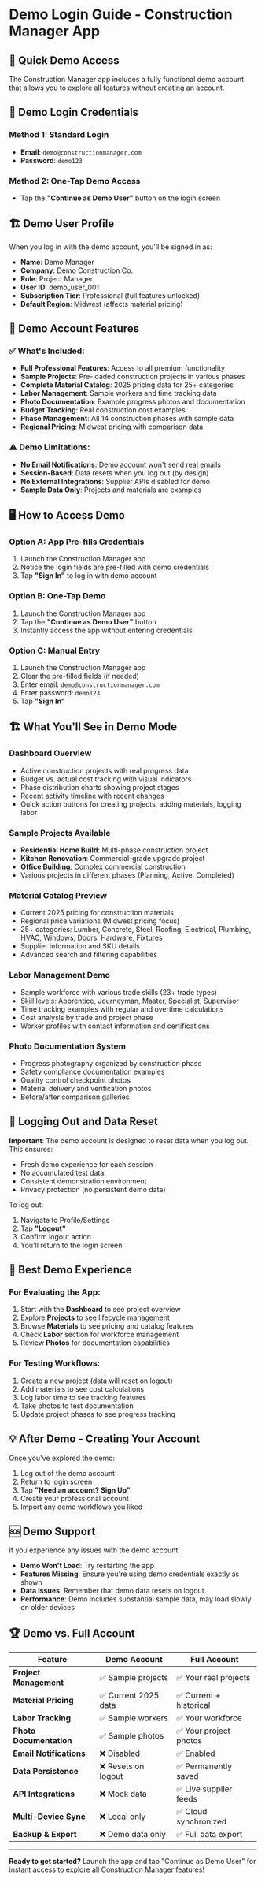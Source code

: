 # Demo Login Guide - Construction Manager App

## 🚀 Quick Demo Access

The Construction Manager app includes a fully functional demo account that allows you to explore all features without creating an account.

## 📧 Demo Login Credentials

### **Method 1: Standard Login**
- **Email**: `demo@constructionmanager.com`
- **Password**: `demo123`

### **Method 2: One-Tap Demo Access**
- Tap the **"Continue as Demo User"** button on the login screen

## 🏗️ Demo User Profile

When you log in with the demo account, you'll be signed in as:

- **Name**: Demo Manager
- **Company**: Demo Construction Co.
- **Role**: Project Manager
- **User ID**: demo_user_001
- **Subscription Tier**: Professional (full features unlocked)
- **Default Region**: Midwest (affects material pricing)

## 🎯 Demo Account Features

### ✅ **What's Included:**
- **Full Professional Features**: Access to all premium functionality
- **Sample Projects**: Pre-loaded construction projects in various phases
- **Complete Material Catalog**: 2025 pricing data for 25+ categories
- **Labor Management**: Sample workers and time tracking data
- **Photo Documentation**: Example progress photos and documentation
- **Budget Tracking**: Real construction cost examples
- **Phase Management**: All 14 construction phases with sample data
- **Regional Pricing**: Midwest pricing with comparison data

### ⚠️ **Demo Limitations:**
- **No Email Notifications**: Demo account won't send real emails
- **Session-Based**: Data resets when you log out (by design)
- **No External Integrations**: Supplier APIs disabled for demo
- **Sample Data Only**: Projects and materials are examples

## 🖥️ How to Access Demo

### **Option A: App Pre-fills Credentials**
1. Launch the Construction Manager app
2. Notice the login fields are pre-filled with demo credentials
3. Tap **"Sign In"** to log in with demo account

### **Option B: One-Tap Demo**
1. Launch the Construction Manager app  
2. Tap the **"Continue as Demo User"** button
3. Instantly access the app without entering credentials

### **Option C: Manual Entry**
1. Launch the Construction Manager app
2. Clear the pre-filled fields (if needed)
3. Enter email: `demo@constructionmanager.com`
4. Enter password: `demo123`
5. Tap **"Sign In"**

## 🏗️ What You'll See in Demo Mode

### **Dashboard Overview**
- Active construction projects with real progress data
- Budget vs. actual cost tracking with visual indicators
- Phase distribution charts showing project stages
- Recent activity timeline with recent changes
- Quick action buttons for creating projects, adding materials, logging labor

### **Sample Projects Available**
- **Residential Home Build**: Multi-phase construction project
- **Kitchen Renovation**: Commercial-grade upgrade project  
- **Office Building**: Complex commercial construction
- Various projects in different phases (Planning, Active, Completed)

### **Material Catalog Preview**
- Current 2025 pricing for construction materials
- Regional price variations (Midwest pricing focus)
- 25+ categories: Lumber, Concrete, Steel, Roofing, Electrical, Plumbing, HVAC, Windows, Doors, Hardware, Fixtures
- Supplier information and SKU details
- Advanced search and filtering capabilities

### **Labor Management Demo**
- Sample workforce with various trade skills (23+ trade types)
- Skill levels: Apprentice, Journeyman, Master, Specialist, Supervisor
- Time tracking examples with regular and overtime calculations
- Cost analysis by trade and project phase
- Worker profiles with contact information and certifications

### **Photo Documentation System**
- Progress photography organized by construction phase
- Safety compliance documentation examples
- Quality control checkpoint photos
- Material delivery and verification photos
- Before/after comparison galleries

## 🔄 Logging Out and Data Reset

**Important**: The demo account is designed to reset data when you log out. This ensures:
- Fresh demo experience for each session
- No accumulated test data
- Consistent demonstration environment
- Privacy protection (no persistent demo data)

To log out:
1. Navigate to Profile/Settings
2. Tap **"Logout"**
3. Confirm logout action
4. You'll return to the login screen

## 🎯 Best Demo Experience

### **For Evaluating the App:**
1. Start with the **Dashboard** to see project overview
2. Explore **Projects** to see lifecycle management
3. Browse **Materials** to see pricing and catalog features
4. Check **Labor** section for workforce management
5. Review **Photos** for documentation capabilities

### **For Testing Workflows:**
1. Create a new project (data will reset on logout)
2. Add materials to see cost calculations
3. Log labor time to see tracking features
4. Take photos to test documentation
5. Update project phases to see progress tracking

## 💡 After Demo - Creating Your Account

Once you've explored the demo:
1. Log out of the demo account
2. Return to login screen
3. Tap **"Need an account? Sign Up"**
4. Create your professional account
5. Import any demo workflows you liked

## 🆘 Demo Support

If you experience any issues with the demo account:
- **Demo Won't Load**: Try restarting the app
- **Features Missing**: Ensure you're using demo credentials exactly as shown
- **Data Issues**: Remember that demo data resets on logout
- **Performance**: Demo includes substantial sample data, may load slowly on older devices

## 🏆 Demo vs. Full Account

| Feature | Demo Account | Full Account |
|---------|-------------|-------------|
| **Project Management** | ✅ Sample projects | ✅ Your real projects |
| **Material Pricing** | ✅ Current 2025 data | ✅ Current + historical |
| **Labor Tracking** | ✅ Sample workers | ✅ Your workforce |
| **Photo Documentation** | ✅ Sample photos | ✅ Your project photos |
| **Email Notifications** | ❌ Disabled | ✅ Enabled |
| **Data Persistence** | ❌ Resets on logout | ✅ Permanently saved |
| **API Integrations** | ❌ Mock data | ✅ Live supplier feeds |
| **Multi-Device Sync** | ❌ Local only | ✅ Cloud synchronized |
| **Backup & Export** | ❌ Demo data only | ✅ Full data export |

---

**Ready to get started?** Launch the app and tap "Continue as Demo User" for instant access to explore all Construction Manager features!